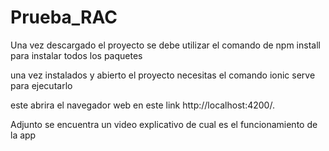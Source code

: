 # Prueba_RAC

Una vez descargado el proyecto se debe utilizar el comando de npm install para instalar todos los paquetes

una vez instalados y abierto el proyecto necesitas el comando ionic serve para ejecutarlo

este abrira el navegador web en este link http://localhost:4200/.

Adjunto se encuentra un video explicativo de cual es el funcionamiento de la app
